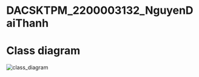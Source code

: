 ﻿# DACSKTPM_2200003132_NguyenDaiThanh
# Class diagram
![class_diagram](https://github.com/nguyendaithanh2805/DACSKTPM_2200003132_NguyenDaiThanh/assets/93860196/ad859dc6-85d3-4e0d-8186-94c0d43f6f9a)
